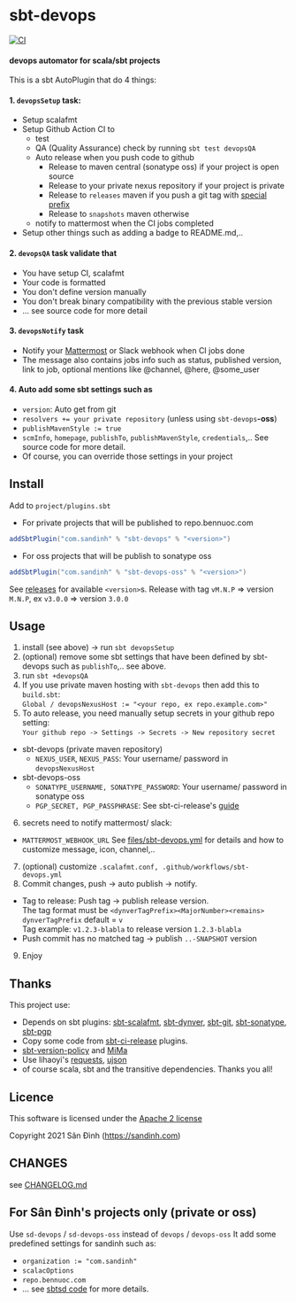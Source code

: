 # sbt-devops

[![CI](https://github.com/ohze/sbt-devops/actions/workflows/sbt-devops.yml/badge.svg)](https://github.com/ohze/sbt-devops/actions/workflows/sbt-devops.yml)

#### devops automator for scala/sbt projects
This is a sbt AutoPlugin that do 4 things:

#### 1. `devopsSetup` task:
+ Setup scalafmt
+ Setup Github Action CI to
  - test
  - QA (Quality Assurance) check by running `sbt test devopsQA`
  - Auto release when you push code to github
    * Release to maven central (sonatype oss) if your project is open source
    * Release to your private nexus repository if your project is private
    * Release to `releases` maven if you push a git tag with [special prefix](#Tag-to-release)
    * Release to `snapshots` maven otherwise
  - notify to mattermost when the CI jobs completed
+ Setup other things such as adding a badge to README.md,..

#### 2. `devopsQA` task validate that
+ You have setup CI, scalafmt
+ Your code is formatted
+ You don't define version manually
+ You don't break binary compatibility with the previous stable version
+ ... see source code for more detail

#### 3. `devopsNotify` task
+ Notify your [Mattermost](https://mattermost.com/) or Slack webhook when CI jobs done
+ The message also contains jobs info such as status, published version, link to job,
  optional mentions like @channel, @here, @some_user

#### 4. Auto add some sbt settings such as
+ `version`: Auto get from git
+ `resolvers += your private repository` (unless using `sbt-devops`**-oss**)
+ `publishMavenStyle := true`
+ `scmInfo`, `homepage`, `publishTo`, `publishMavenStyle`, `credentials`,..
  See source code for more detail.
+ Of course, you can override those settings in your project

## Install
Add to `project/plugins.sbt`
+ For private projects that will be published to repo.bennuoc.com
```sbt
addSbtPlugin("com.sandinh" % "sbt-devops" % "<version>")
```
+ For oss projects that will be publish to sonatype oss
```sbt
addSbtPlugin("com.sandinh" % "sbt-devops-oss" % "<version>")
```
See [releases](https://github.com/ohze/sbt-devops/releases) for available `<version>`s.
Release with tag `vM.N.P` => version `M.N.P`, ex `v3.0.0` => version `3.0.0`

## Usage
1. install (see above) -> run `sbt devopsSetup`
2. (optional) remove some sbt settings that have been defined by sbt-devops such as `publishTo`,.. see above.
3. run `sbt +devopsQA`
4. If you use private maven hosting with `sbt-devops` then add this to `build.sbt`:  
    `Global / devopsNexusHost := "<your repo, ex repo.example.com>"`
5. To auto release, you need manually setup secrets in your github repo setting:  
   `Your github repo -> Settings -> Secrets -> New repository secret`
+ sbt-devops (private maven repository)
  - `NEXUS_USER`, `NEXUS_PASS`: Your username/ password in `devopsNexusHost`
+ sbt-devops-oss
  - `SONATYPE_USERNAME, SONATYPE_PASSWORD`: Your username/ password in sonatype oss
  - `PGP_SECRET, PGP_PASSPHRASE`: See sbt-ci-release's [guide](https://github.com/olafurpg/sbt-ci-release#gpg)
6. secrets need to notify mattermost/ slack:
  - `MATTERMOST_WEBHOOK_URL`
  See [files/sbt-devops.yml](files/sbt-devops.yml) for details and how to customize message, icon, channel,..
7. (optional) customize `.scalafmt.conf, .github/workflows/sbt-devops.yml`
8. Commit changes, push -> auto publish -> notify.
+ <a id="Tag-to-release">Tag to release</a>: Push tag -> publish release version.  
  The tag format must be `<dynverTagPrefix><MajorNumber><remains>`  
  `dynverTagPrefix` default = `v`  
  Tag example: `v1.2.3-blabla` to release version `1.2.3-blabla`
+ Push commit has no matched tag -> publish `..-SNAPSHOT` version
9. Enjoy

## Thanks
This project use:
+ Depends on sbt plugins: [sbt-scalafmt](https://github.com/scalameta/sbt-scalafmt),
[sbt-dynver](https://github.com/dwijnand/sbt-dynver), [sbt-git](https://github.com/sbt/sbt-git),
[sbt-sonatype](https://github.com/xerial/sbt-sonatype), [sbt-pgp](https://github.com/sbt/sbt-pgp)
+ Copy some code from [sbt-ci-release](https://github.com/sbt/sbt-ci-release) plugins.
+ [sbt-version-policy](https://github.com/scalacenter/sbt-version-policy) and [MiMa](https://github.com/lightbend/mima)
+ Use lihaoyi's [requests](https://github.com/com-lihaoyi/requests-scala), [ujson](https://github.com/com-lihaoyi/upickle)
+ of course scala, sbt and the transitive dependencies.
Thanks you all!

## Licence
This software is licensed under the [Apache 2 license](http://www.apache.org/licenses/LICENSE-2.0)

Copyright 2021 Sân Đình (https://sandinh.com)

## CHANGES
see [CHANGELOG.md](CHANGELOG.md)

## For Sân Đình's projects only (private or oss)
Use `sd-devops` / `sd-devops-oss` instead of `devops` / `devops-oss`
It add some predefined settings for sandinh such as:
+ `organization := "com.sandinh"`
+ `scalacOptions`
+ `repo.bennuoc.com`
+ ... see [sbtsd code](sd/src/main/scala/com/sandinh/sbtsd) for more details.
